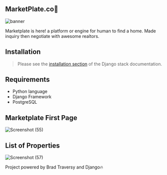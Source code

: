 ## MarketPlate.co🐻
![banner](https://user-images.githubusercontent.com/42229194/55286081-1c4b4800-53c1-11e9-9e71-2abd1f652e7f.png)

Marketplate is here! a platform or engine for human to find a home. Made inquiry then negotiate with awesome realtors.

## Installation
> Please see the [installation section](https://docs.djangoproject.com/en/2.1/)
of the Django stack documentation.

## Requirements
-  Python language
-  Django Framework
-  PostgreSQL

## Marketplate First Page
![Screenshot (55)](https://user-images.githubusercontent.com/42229194/55286137-eb1f4780-53c1-11e9-938c-fd920cfb4b6c.png)

## List of Properties
![Screenshot (57)](https://user-images.githubusercontent.com/42229194/55286149-fd998100-53c1-11e9-8e06-208fe6083533.png)

Project powered by Brad Traversy and Django🔥
